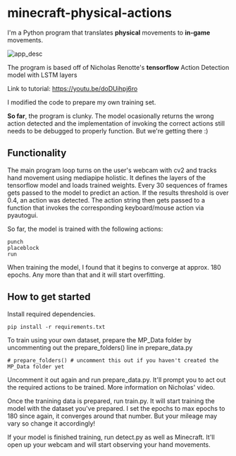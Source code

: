 # minecraft-physical-actions
I'm a Python program that translates **physical** movements to **in-game** movements.

![app_desc](https://user-images.githubusercontent.com/78581216/229394241-3614790b-d210-4205-a595-7359bd06b4f6.png)


The program is based off of Nicholas Renotte's **tensorflow** Action Detection model with LSTM layers

Link to tutorial: https://youtu.be/doDUihpj6ro

I modified the code to prepare my own training set.

**So far**, the program is clunky. The model ocasionally returns the wrong action detected and the implementation of invoking the correct actions still needs to be debugged to properly function. But we're getting there :)

## Functionality
The main program loop turns on the user's webcam with cv2 and tracks hand movement using mediapipe holistic. It defines the layers of the tensorflow model and loads trained weights. Every 30 sequences of frames gets passed to the model to predict an action. If the results threshold is over 0.4, an action was detected. The action string then gets passed to a function that invokes the corresponding keyboard/mouse action via pyautogui.

So far, the model is trained with the following actions:

```
punch
placeblock
run
```

When training the model, I found that it begins to converge at approx. 180 epochs. Any more than that and it will start overfitting.

## How to get started
Install required dependencies.
```
pip install -r requirements.txt
```
To train using your own dataset, prepare the MP_Data folder by uncommenting out the prepare_folders() line in prepare_data.py

```
# prepare_folders() # uncomment this out if you haven't created the MP_Data folder yet
```
Uncomment it out again and run prepare_data.py. It'll prompt you to act out the required actions to be trained. More information on Nicholas' video.

Once the tranining data is prepared, run train.py. It will start training the model with the dataset you've prepared. I set the epochs to max epochs to 180 since again, it converges around that number. But your mileage may vary so change it accordingly!

If your model is finished training, run detect.py as well as Minecraft. It'll open up your webcam and will start observing your hand movements.

